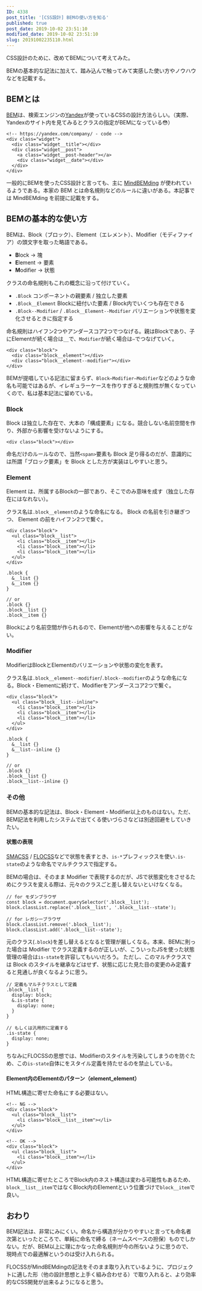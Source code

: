 ```yaml
---
ID: 4338
post_title: '[CSS設計] BEMの使い方を知る'
published: true
post_date: 2019-10-02 23:51:10
modified_date: 2019-10-02 23:51:10
slug: 20191002235110.html
---
```

CSS設計のために、改めてBEMについて考えてみた。

BEMの基本的な記法に加えて、踏み込んで触ってみて実感した使い方やノウハウなどを記載する。

<h2>BEMとは</h2>

<a href="https://github.com/juno/bem-methodology-ja/blob/master/definitions.md">BEM</a>は、検索エンジンの<a href="https://yandex.com/">Yandex</a>が使っているCSSの設計方法らしい。（実際、Yandexのサイト内を見てみるとクラスの指定がBEMになっている😳）

<pre><code class="html">&lt;!-- https://yandex.com/company/ - code --&gt;
&lt;div class="widget"&gt;
  &lt;div class="widget__title"&gt;&lt;/div&gt;
  &lt;div class="widget__post"&gt;
    &lt;a class="widget__post-header"&gt;&lt;/a&gt;
    &lt;div class="widget__date"&gt;&lt;/div&gt;
  &lt;/div&gt;
&lt;/div&gt;
</code></pre>

一般的にBEMを使ったCSS設計と言っても、主に <a href="https://csswizardry.com/2013/01/mindbemding-getting-your-head-round-bem-syntax/">MindBEMding</a> が使われているようである。本家の BEM とは命名規則などのルールに違いがある。本記事では MindBEMding を前提に記載をする。

<h2>BEMの基本的な使い方</h2>

BEMは、Block（ブロック）、Element（エレメント）、Modifier（モディファイア）の頭文字を取った略語である。

<ul>
<li><strong>B</strong>lock → 塊</li>
<li><strong>E</strong>lement → 要素</li>
<li><strong>M</strong>odifier → 状態</li>
</ul>

クラスの命名規則もこれの概念に沿って付けていく。

<ul>
<li><code>.Block</code>
コンポーネントの親要素 / 独立した要素</li>
<li><code>.Block__Element</code>
Blockに紐付いた要素 / Block内でいくつも存在できる</li>
<li><code>.Block--Modifier</code> / <code>.Block__Element--Modifier</code>
バリエーションや状態を変化させるときに指定する</li>
</ul>

命名規則はハイフン2つやアンダースコア2つでつなげる。親はBlockであり、子にElementが続く場合は<code>__</code>で、<code>Modifier</code>が続く場合は<code>—</code>でつなげていく。

<pre><code class="html">&lt;div class="block"&gt;
  &lt;div class="block__element"&gt;&lt;/div&gt;
  &lt;div class="block__element--modifier"&gt;&lt;/div&gt;
&lt;/div&gt;
</code></pre>

BEMが提唱している記法に留まらず、<code>Block—Modifier—Modifier</code>などのような命名も可能ではあるが、イレギュラーケースを作りすぎると規則性が無くなっていくので、私は基本記法に留めている。

<h3>Block</h3>

Block は独立した存在で、大本の「構成要素」になる。競合しない名前空間を作り、外部から影響を受けないようにする。

<pre><code class="html">&lt;div class="block"&gt;&lt;/div&gt;
</code></pre>

命名だけのルールなので、当然<code>&lt;span&gt;</code>要素も Block 足り得るのだが、意識的には所謂「ブロック要素」を Block とした方が実装はしやすいと思う。

<h3>Element</h3>

Element は、所属するBlockの一部であり、そこでのみ意味を成す（独立した存在にはなれない）。

クラス名は<code>.block__element</code>のような命名になる。 Block の名前を引き継ぎつつ、 Element の前をハイフン2つで繋ぐ。

<pre><code class="html">&lt;div class="block"&gt;
  &lt;ul class="block__list"&gt;
    &lt;li class="block__item"&gt;&lt;/li&gt;
    &lt;li class="block__item"&gt;&lt;/li&gt;
    &lt;li class="block__item"&gt;&lt;/li&gt;
  &lt;/ul&gt;
&lt;/div&gt;
</code></pre>

<pre><code class="scss">.block {
  &amp;__list {}
  &amp;__item {}
}

// or
.block {}
.block__list {}
.block__item {}
</code></pre>

Blockにより名前空間が作られるので、Elementが他への影響を与えることがない。

<h3>Modifier</h3>

ModifierはBlockとElementのバリエーションや状態の変化を表す。

クラス名は<code>.block__element--modifier</code>/<code>.block--modifier</code>のような命名になる。Block・Elementに続けて、Modifierをアンダースコア2つで繋ぐ。

<pre><code class="html">&lt;div class="block"&gt;
  &lt;ul class="block__list--inline"&gt;
    &lt;li class="block__item"&gt;&lt;/li&gt;
    &lt;li class="block__item"&gt;&lt;/li&gt;
    &lt;li class="block__item"&gt;&lt;/li&gt;
  &lt;/ul&gt;
&lt;/div&gt;
</code></pre>

<pre><code class="scss">.block {
  &amp;__list {}
  &amp;__list--inline {}
}

// or
.block {}
.block__list {}
.block__list--inline {}
</code></pre>

<h3>その他</h3>

BEMの基本的な記法は、Block・Element・Modifier以上のものはない。ただ、BEM記法を利用したシステムで出てくる使いづらさなどは別途回避をしていきたい。

<h4>状態の表現</h4>

<a href="http://smacss.com/ja">SMACSS</a> / <a href="https://github.com/hiloki/flocss">FLOCSS</a>などで状態を表すとき、<code>is-*</code>プレフィックスを使い<code>.is-state</code>のような命名でマルチクラスで指定する。

BEMの場合は、そのまま Modifier で表現するのだが、JSで状態変化をさせるためにクラスを変える際は、元々のクラスごと差し替えないといけなくなる。

<pre><code class="js">// for モダンブラウザ
const block = document.querySelector('.block__list');
block.classList.replace('.block__list', '.block__list--state');

// for レガシーブラウザ
block.classList.remove('.block__list');
block.classList.add('.block__list--state');
</code></pre>

元のクラス(<code>.block</code>)を差し替えるとなると管理が厳しくなる。本来、BEMに則った場合は Modifier でクラス定義するのが正しいが、こういったJSを使った状態管理の場合は<code>is-state</code>を許容してもいいだろう。
ただし、このマルチクラスでは Block のスタイルを継承などはせず、状態に応じた見た目の変更のみ定義すると見通しが良くなるように思う。

<pre><code class="scss">// 定義もマルチクラスとして定義
.block__list {
  display: block;
  &amp;.is-state {
    display: none;
  }
}

// もしくは汎用的に定義する
.is-state {
  display: none;
}
</code></pre>

ちなみにFLOCSSの思想では、Modifierのスタイルを汚染してしまうのを防ぐため、この<code>is-state</code>自体にをスタイル定義を持たせるのを禁止している。

<h4>Element内のElementのパターン（element_element）</h4>

HTML構造に寄せた命名にする必要はない。

<pre><code class="html">&lt;!-- NG --&gt;
&lt;div class="block"&gt;
  &lt;ul class="block__list"&gt;
    &lt;li class="block__list__item"&gt;&lt;/li&gt;
  &lt;/ul&gt;
&lt;/div&gt;

&lt;!-- OK --&gt;
&lt;div class="block"&gt;
  &lt;ul class="block__list"&gt;
    &lt;li class="block__item"&gt;&lt;/li&gt;
  &lt;/ul&gt;
&lt;/div&gt;
</code></pre>

HTML構造に寄せたところでBlock内のネスト構造は変わる可能性もあるため、<code>block__list__item</code>ではなくBlock内のElementという位置づけで<code>block__item</code>で良い。

<h2>おわり</h2>

BEM記法は、非常にみにくい。命名から構造が分かりやすいと言っても命名者次第といったところで、単純に命名で縛る（ネームスペースの担保）ものでしかない。だが、BEM以上に理にかなった命名規則が今の所ないように思うので、現時点での最適解というのは受け入れられる。

FLOCSSがMindBEMdingの記法をそのまま取り入れているように、プロジェクトに適した形（他の設計思想と上手く組み合わせる）で取り入れると、より効率的なCSS開発が出来るようになると思う。